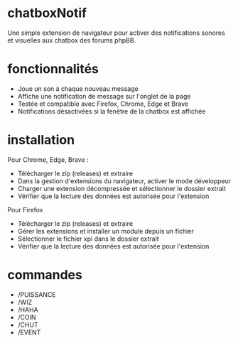 # chatboxNotif
Une simple extension de navigateur pour activer des notifications sonores et visuelles aux chatbox des forums phpBB.

# fonctionnalités
<ul>
  <li>Joue un son à chaque nouveau message</li>
  <li>Affiche une notification de message sur l'onglet de la page</li>
  <li>Testée et compatible avec Firefox, Chrome, Edge et Brave</li>
  <li>Notifications désactivées si la fenêtre de la chatbox est affichée</li>
 </ul>
 
# installation
Pour Chrome, Edge, Brave :
<ul>
  <li>Télécharger le zip (releases) et extraire</li>
  <li>Dans la gestion d'extensions du navigateur, activer le mode développeur</li>
  <li>Charger une extension décompressée et sélectionner le dossier extrait</li>
  <li>Vérifier que la lecture des données est autorisée pour l'extension</li>
</ul>
Pour Firefox
<ul>
  <li>Télécharger le zip (releases) et extraire</li>
  <li>Gérer les extensions et installer un module depuis un fichier</li>
  <li>Sélectionner le fichier xpi dans le dossier extrait</li>
  <li>Vérifier que la lecture des données est autorisée pour l'extension</li>
</ul>

# commandes
<ul>
  <li>/PUISSANCE</li>
  <li>/WIZ</li>
  <li>/HAHA</li>
  <li>/COIN</li>
  <li>/CHUT</li>
  <li>/EVENT</li>
</ul>
